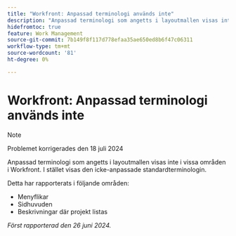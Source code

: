 ```yaml
---
title: "Workfront: Anpassad terminologi används inte"
description: "Anpassad terminologi som angetts i layoutmallen visas inte i vissa områden i Workfront. I stället visas den icke-anpassade standardterminologin. "
hidefromtoc: true
feature: Work Management
source-git-commit: 7b149f8f117d778efaa35ae650ed8b6f47c06311
workflow-type: tm+mt
source-wordcount: '81'
ht-degree: 0%

---
```



# Workfront: Anpassad terminologi används inte

>[!NOTE]
>
>Problemet korrigerades den 18 juli 2024

Anpassad terminologi som angetts i layoutmallen visas inte i vissa områden i Workfront. I stället visas den icke-anpassade standardterminologin.

Detta har rapporterats i följande områden:

* Menyflikar
* Sidhuvuden
* Beskrivningar där projekt listas

_Först rapporterad den 26 juni 2024._
